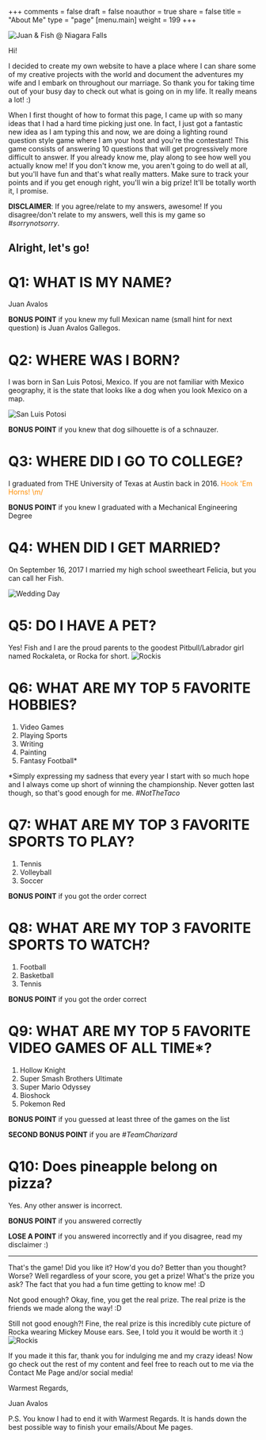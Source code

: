 +++
comments = false
draft = false
noauthor = true
share = false
title = "About Me"
type = "page"
[menu.main]
weight = 199
+++

![Juan & Fish @ Niagara Falls](/uploads/juan_fish_niagara.png "Juan & Fish @ Niagara Falls")

Hi!

I decided to create my own website to have a place where I can share some of my creative projects with the world and document the adventures my wife and I embark on throughout our marriage. So thank you for taking time out of your busy day to check out what is going on in my life. It really means a lot! :)

When I first thought of how to format this page, I came up with so many ideas that I had a hard time picking just one. In fact, I just got a fantastic new idea as I am typing this and now, we are doing a lighting round question style game where I am your host and you're the contestant! This game consists of answering 10 questions that will get progressively more difficult to answer. If you already know me, play along to see how well you actually know me! If you don't know me, you aren't going to do well at all, but you'll have fun and that's what really matters. Make sure to track your points and if you get enough right, you'll win a big prize! It'll be totally worth it, I promise.

**DISCLAIMER**: If you agree/relate to my answers, awesome! If you disagree/don't relate to my answers, well this is my game so *#sorrynotsorry*.

## Alright, let's go!

# Q1: WHAT IS MY NAME?
Juan Avalos

**BONUS POINT** if you knew my full Mexican name (small hint for next question) is Juan Avalos Gallegos.

# Q2: WHERE WAS I BORN?
I was born in San Luis Potosi, Mexico. If you are not familiar with Mexico geography, it is the state that looks like a dog when you look Mexico on a map.

![San Luis Potosi](/uploads/san_luis_potosi.png "San Luis Potosi")

**BONUS POINT** if you knew that dog silhouette is of a schnauzer.

# Q3: WHERE DID I GO TO COLLEGE?
I graduated from THE University of Texas at Austin back in 2016. <span style="color:darkorange">Hook 'Em Horns! \m/</span>

**BONUS POINT** if you knew I graduated with a Mechanical Engineering Degree

# Q4: WHEN DID I GET MARRIED?
On September 16, 2017 I married my high school sweetheart Felicia, but you can call her Fish. 

![Wedding Day](/uploads/juan_fish_wedding_ceremony.jpg "Wedding Day")

# Q5: DO I HAVE A PET?
Yes! Fish and I are the proud parents to the goodest Pitbull/Labrador girl named Rockaleta, or Rocka for short.
![Rockis](/uploads/rocka_flower_girl.jpg "Rockis")

# Q6: WHAT ARE MY TOP 5 FAVORITE HOBBIES?
1. Video Games
2. Playing Sports
3. Writing
4. Painting
5. Fantasy Football*

*Simply expressing my sadness that every year I start with so much hope and I always come up short of winning the championship. Never gotten last though, so that's good enough for me. *#NotTheTaco*

# Q7: WHAT ARE MY TOP 3 FAVORITE SPORTS TO PLAY?
1. Tennis
2. Volleyball
3. Soccer

**BONUS POINT** if you got the order correct

# Q8: WHAT ARE MY TOP 3 FAVORITE SPORTS TO WATCH?
1. Football
2. Basketball
3. Tennis

**BONUS POINT** if you got the order correct

# Q9: WHAT ARE MY TOP 5 FAVORITE VIDEO GAMES OF ALL TIME*?
1. Hollow Knight
2. Super Smash Brothers Ultimate
3. Super Mario Odyssey
4. Bioshock
5. Pokemon Red 

**BONUS POINT** if you guessed at least three of the games on the list

**SECOND BONUS POINT** if you are *#TeamCharizard*

# Q10: Does pineapple belong on pizza?
Yes. Any other answer is incorrect.

**BONUS POINT** if you answered correctly 

**LOSE A POINT** if you answered incorrectly and if you disagree, read my disclaimer :)

---

That's the game! Did you like it? How'd you do? Better than you thought? Worse? Well regardless of your score, you get a prize! What's the prize you ask? The fact that you had a fun time getting to know me! :D

Not good enough? Okay, fine, you get the real prize. The real prize is the friends we made along the way! :D

Still not good enough?! Fine, the real prize is this incredibly cute picture of Rocka wearing Mickey Mouse ears. See, I told you it would be worth it :)
![Rockis](/uploads/rocka_mickey_mouse.png "Rockis")

If you made it this far, thank you for indulging me and my crazy ideas! Now go check out the rest of my content and feel free to reach out to me via the Contact Me Page and/or social media!

Warmest Regards,

Juan Avalos

P.S. You know I had to end it with Warmest Regards. It is hands down the best possible way to finish your emails/About Me pages.










